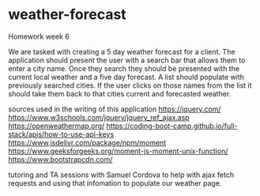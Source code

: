 # weather-forecast

Homework week 6

We are tasked with creating a 5 day weather forecast for a client. The application should present the user with a search bar that allows them to enter a city name. Once they search they should be presented with the current local weather and a five day forecast. A list should populate with previously searched cities. If the user clicks on those names from the list it should take them back to that cities current and forecasted weather.

sources used in the writing of this application
https://jquery.com/
https://www.w3schools.com/jquery/jquery_ref_ajax.asp
https://openweathermap.org/
https://coding-boot-camp.github.io/full-stack/apis/how-to-use-api-keys
https://www.jsdelivr.com/package/npm/moment
https://www.geeksforgeeks.org/moment-js-moment-unix-function/
https://www.bootstrapcdn.com/

tutoring and TA sessions with Samuel Cordova to help with ajax fetch requests and using that infomation to populate our weather page.
